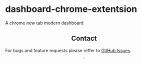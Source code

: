 # dashboard-chrome-extentsion
A chrome new tab modern dashboard
## <div align="center">Contact</div>

For bugs and feature requests please reffer to [GitHub Issues](https://github.com/YehiaWLD/Ball-Run/issues).
<div align="center">
  <a href="https://github.com/YehiaWLD" style="text-decoration:none;">
    <img src="https://github.com/ultralytics/assets/raw/main/social/logo-social-github.png" width="3%" alt="" /></a>
</div>